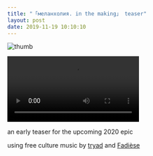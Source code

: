 ```yaml
---
title: "「меланхолия. in the making」 teaser"
layout: post
date: 2019-11-19 10:10:10
---
```


![thumb](video/melancholy-teaser.jpg)

<cut/>

<div class="video">
  <video controls>
    <source src="video/melancholy-teaser.webm">
  </video>
</div>

an early teaser for the upcoming 2020 epic

using free culture music by [tryad](https://www.jamendo.com/track/26738/alone)
and [Fadièse](https://www.jamendo.com/track/682512/bise)
